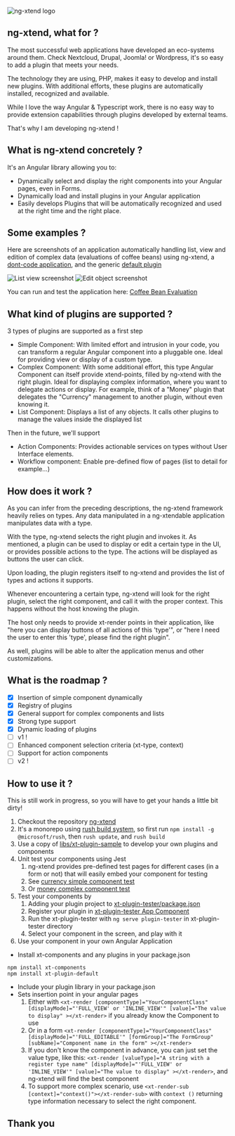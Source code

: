 ![ng-xtend logo](https://dont-code.net/assets/images/logos/logo-xtend-angular-red-small.png)

## ng-xtend, what for ?

The most successful web applications have developed an eco-systems around them. Check Nextcloud, Drupal, Joomla! or Wordpress, it's so easy to add a plugin that meets your needs.

The technology they are using, PHP, makes it easy to develop and install new plugins. With additional efforts, these plugins are automatically installed, recognized and available.

While I love the way Angular & Typescript work, there is no easy way to provide extension capabilities through plugins developed by external teams.

That's why I am developing ng-xtend !

## What is ng-xtend concretely ?

It's an Angular library allowing you to:
- Dynamically select and display the right components into your Angular pages, even in Forms.
- Dynamically load and install plugins in your Angular application
- Easily develops Plugins that will be automatically recognized and used at the right time and the right place.

## Some examples ?
Here are screenshots of an application automatically handling list, view and edition of complex data (evaluations of coffee beans) using ng-xtend, a [dont-code application](https://dont-code.net/), and the generic [default plugin](https://github.com/dont-code/ng-xtend/tree/main/plugins/xt-default)  

![List view screenshot](https://dont-code.net/assets/images/screenshots/xt-host-list-view-plugins.png)
![Edit object screenshot](https://dont-code.net/assets/images/screenshots/xt-host-edit-view-plugins.png)

You can run and test the application here: [Coffee Bean Evaluation](https://test.dont-code.net/apps/latest/xt-host/?project=Coffee%20Beans%20Evaluation)

## What kind of plugins are supported ?

3 types of plugins are supported as a first step
- Simple Component: With limited effort and intrusion in your code, you can transform a regular Angular component into a pluggable one. Ideal for providing view or display of a custom type.
- Complex Component: With some additional effort, this type Angular Component can itself provide xtend-points, filled by ng-xtend with the right plugin. Ideal for displaying complex information, where you want to delegate actions or display.
For example, think of a "Money" plugin that delegates the "Currency" management to another plugin, without even knowing it.
- List Component: Displays a list of any objects. It calls other plugins to manage the values inside the displayed list

Then in the future, we'll support
- Action Components: Provides actionable services on types without User Interface elements.
- Workflow component: Enable pre-defined flow of pages (list to detail for example...) 

## How does it work ?

As you can infer from the preceding descriptions, the ng-xtend framework heavily relies on types. Any data manipulated in a ng-xtendable application manipulates data with a type.

With the type, ng-xtend selects the right plugin and invokes it. As mentioned, a plugin can be used to display or edit a certain type in the UI, or provides possible actions to the type. The actions will be displayed as buttons the user can click.

Upon loading, the plugin registers itself to ng-xtend and provides the list of types and actions it supports.

Whenever encountering a certain type, ng-xtend will look for the right plugin, select the right component, and call it with the proper context. This happens without the host knowing the plugin.

The host only needs to provide xt-render points in their application, like "here you can display buttons of all actions of this 'type'", or "here I need the user to enter this 'type', please find the right plugin".

As well, plugins will be able to alter the application menus and other customizations.

## What is the roadmap ?

- [x] Insertion of simple component dynamically 
- [x] Registry of plugins
- [x] General support for complex components and lists
- [x] Strong type support
- [x] Dynamic loading of plugins
- [ ] v1 !
- [ ] Enhanced component selection criteria (xt-type, context)
- [ ] Support for action components
- [ ] v2 !

## How to use it ?
This is still work in progress, so you will have to get your hands a little bit dirty!

1. Checkout the repository [ng-xtend](https://github.com/dont-code/ng-xtend)
2. It's a monorepo using [rush build system](https://rushjs.io/), so first run `npm install -g @microsoft/rush`, then `rush update`, and `rush build`
2. Use a copy of [libs/xt-plugin-sample](https://github.com/dont-code/ng-xtend/tree/main/libs/xt-plugin-sample) to develop your own plugins and components
3. Unit test your components using Jest
   1. ng-xtend provides pre-defined test pages for different cases (in a form or not) that will easily embed your component for testing
   2. See [currency simple component test](https://github.com/dont-code/ng-xtend/blob/main/libs/xt-plugin-sample/projects/sample/src/lib/currency/sample-currency.component.spec.ts)
   3. Or [money complex component test](https://github.com/dont-code/ng-xtend/blob/main/libs/xt-plugin-sample/projects/sample/src/lib/money/sample-money.component.spec.ts)
4. Test your components by
   1. Adding your plugin project to [xt-plugin-tester/package.json](https://github.com/dont-code/ng-xtend/blob/main/apps/xt-plugin-tester/package.json)
   2. Register your plugin in [xt-plugin-tester App Component](https://github.com/dont-code/ng-xtend/blob/main/apps/xt-plugin-tester/projects/plugin-tester/src/app/app.component.ts)
   3. Run the xt-plugin-tester with `ng serve plugin-tester` in xt-plugin-tester directory
   4. Select your component in the screen, and play with it
5. Use your component in your own Angular Application
  - Install xt-components and any plugins in your package.json
   ```
   npm install xt-components
   npm install xt-plugin-default
   ```
  - Include your plugin library in your package.json
  - Sets insertion point in your angular pages
      1. Either with `<xt-render [componentType]="YourComponentClass" [displayMode]="'FULL_VIEW' or 'INLINE_VIEW'" [value]="The value to display" ></xt-render>` if you already know the Component to use
      2. Or in a form `<xt-render [componentType]="YourComponentClass" [displayMode]="'FULL_EDITABLE'" [formGroup]="The FormGroup" [subName]="Component name in the form" ></xt-render>`
      3. If you don't know the component in advance, you can just set the value type, like this: `<xt-render [valueType]="A string with a register type name" [displayMode]="'FULL_VIEW' or 'INLINE_VIEW'" [value]="The value to display" ></xt-render>`, and ng-xtend will find the best component
      4. To support more complex scenario, use `<xt-render-sub [context]="context()"></xt-render-sub>` with `context ()` returning type information necessary to select the right component.

## Thank you
